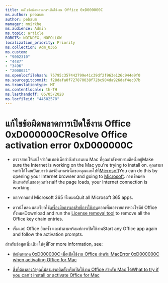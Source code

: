 ```yaml
---
title: แก้ไขข้อผิดพลาดการเปิดใช้งาน Office 0xD000000C
ms.author: pebaum
author: pebaum
manager: mnirkhe
ms.audience: Admin
ms.topic: article
ROBOTS: NOINDEX, NOFOLLOW
localization_priority: Priority
ms.collection: Adm_O365
ms.custom:
- "9002310"
- "4487"
- "3496"
- "2000021"
ms.openlocfilehash: 75795c357442799e41c39df2f963e126c944e9f0
ms.sourcegitcommit: f28dafa0f727870038f72bc904da926daf4ec07b
ms.translationtype: MT
ms.contentlocale: th-TH
ms.lasthandoff: 06/05/2020
ms.locfileid: "44582578"
---
```

# <a name="resolve-office-activation-error-0xd000000c"></a><span data-ttu-id="ca54d-102">แก้ไขข้อผิดพลาดการเปิดใช้งาน Office 0xD000000C</span><span class="sxs-lookup"><span data-stu-id="ca54d-102">Resolve Office activation error 0xD000000C</span></span>

- <span data-ttu-id="ca54d-103">ตรวจสอบให้แน่ใจว่าอินเทอร์เน็ตกําลังทํางานบน Mac ที่คุณกําลังพยายามติดตั้งอยู่</span><span class="sxs-lookup"><span data-stu-id="ca54d-103">Make sure the Internet is working on the Mac you're trying to install on.</span></span> <span data-ttu-id="ca54d-104">คุณสามารถทําได้โดยเปิดเบราว์เซอร์อินเทอร์เน็ตของคุณและไปที่[Microsoft](https://www.microsoft.com)</span><span class="sxs-lookup"><span data-stu-id="ca54d-104">You can do this by opening your Internet browser and going to [Microsoft](https://www.microsoft.com).</span></span> <span data-ttu-id="ca54d-105">การเชื่อมต่ออินเทอร์เน็ตของคุณทํางาน</span><span class="sxs-lookup"><span data-stu-id="ca54d-105">If the page loads, your Internet connection is working.</span></span>

- <span data-ttu-id="ca54d-106">ออกจากแอป Microsoft 365 ทั้งหมด</span><span class="sxs-lookup"><span data-stu-id="ca54d-106">Quit all Microsoft 365 apps.</span></span>

- <span data-ttu-id="ca54d-107">ดาวน์โหลด และเรียกใช้[เครื่องมือการเอาสิทธิ์การใช้งาน](https://go.microsoft.com/fwlink/?linkid=849815)ออกเพื่อเอารายการห่วงโซ่คีย์ Office ทั้งหมด</span><span class="sxs-lookup"><span data-stu-id="ca54d-107">Download and run the [License removal tool](https://go.microsoft.com/fwlink/?linkid=849815) to remove all the Office key chain entries.</span></span>

- <span data-ttu-id="ca54d-108">เริ่มแอป Office อีกครั้ง และทําตามพร้อมท์การเปิดใช้งาน</span><span class="sxs-lookup"><span data-stu-id="ca54d-108">Start any Office app again and follow the activation prompts.</span></span>

<span data-ttu-id="ca54d-109">สำหรับข้อมูลเพิ่มเติม ให้ดูที่</span><span class="sxs-lookup"><span data-stu-id="ca54d-109">For more information, see:</span></span>

- [<span data-ttu-id="ca54d-110">ข้อผิดพลาด 0xD000000C เมื่อเปิดใช้งาน Office สําหรับ Mac</span><span class="sxs-lookup"><span data-stu-id="ca54d-110">Error 0xD000000C when activating Office for Mac</span></span>](https://support.office.com/article/error-0xd000000c-when-activating-office-for-mac-da865931-4658-4829-ba2d-8133390c6d25)

- [<span data-ttu-id="ca54d-111">สิ่งที่ต้องลองถ้าคุณไม่สามารถติดตั้งหรือเปิดใช้งาน Office สําหรับ Mac ได้</span><span class="sxs-lookup"><span data-stu-id="ca54d-111">What to try if you can't install or activate Office for Mac</span></span>](https://support.office.com/article/what-to-try-if-you-can-t-install-or-activate-office-for-mac-5efba2b4-b1e6-4e5f-bf3c-6ab945d03dea)
